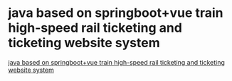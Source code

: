 # java based on springboot+vue train high-speed rail ticketing and ticketing website system
[java based on springboot+vue train high-speed rail ticketing and ticketing website system](https://aiwithcloud.com/2022/09/15/java_based_on_springbootvue_train_high_speed_rail_ticketing_and_ticketing_website_system/)